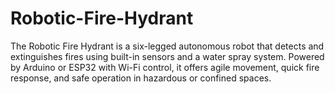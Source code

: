 # Robotic-Fire-Hydrant
The Robotic Fire Hydrant is a six-legged autonomous robot that detects and extinguishes fires using built-in sensors and a water spray system. Powered by Arduino or ESP32 with Wi-Fi control, it offers agile movement, quick fire response, and safe operation in hazardous or confined spaces.
